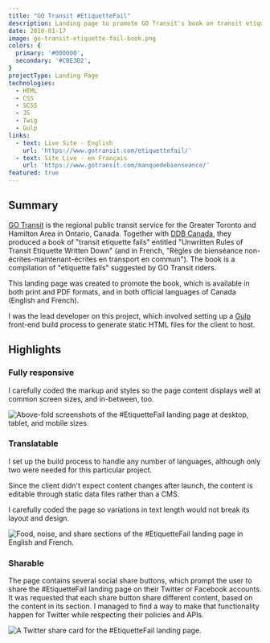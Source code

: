 ```yaml
---
title: "GO Transit #EtiquetteFail"
description: Landing page to promote GO Transit's book on transit etiquette.
date: 2018-01-17
image: go-transit-etiquette-fail-book.png
colors: {
  primary: '#000000',
  secondary: '#CBE3D2',
}
projectType: Landing Page
technologies:
  - HTML
  - CSS
  - SCSS
  - JS
  - Twig
  - Gulp
links:
  - text: Live Site - English
    url: 'https://www.gotransit.com/etiquettefail/'
  - text: Site Live - en Français
    url: 'https://www.gotransit.com/manquedebienseance/'
featured: true
---
```


## Summary
[GO Transit](https://www.gotransit.com/) is the regional public transit service for the Greater Toronto and Hamilton Area in Ontario, Canada. Together with [DDB Canada](https://www.ddb.ca/), they produced a book of "transit etiquette fails" entitled "Unwritten Rules of Transit Etiquette Written Down" (and in French, "<span lang="fr">Règles de bienséance non-écrites-maintenant-écrites en transport en commun</span>"). The book is a compilation of "etiquette fails" suggested by GO Transit riders.

This landing page was created to promote the book, which is available in both print and PDF formats, and in both official languages of Canada (English and French).

I was the lead developer on this project, which involved setting up a [Gulp](https://gulpjs.com/) front-end build process to generate static HTML files for the client to host.

## Highlights

### Fully responsive
I carefully coded the markup and styles so the page content displays well at common screen sizes, and in-between, too.

![Above-fold screenshots of the #EtiquetteFail landing page at desktop, tablet, and mobile sizes.](./assets/go-transit-etiquette-fail/responsive.png)

### Translatable
I set up the build process to handle any number of languages, although only two were needed for this particular project.

Since the client didn't expect content changes after launch, the content is editable through static data files rather than a CMS.

I carefully coded the page so variations in text length would not break its layout and design.

![Food, noise, and share sections of the #EtiquetteFail landing page in English and French.](./assets/go-transit-etiquette-fail/translatable.png)

### Sharable
The page contains several social share buttons, which prompt the user to share the #EtiquetteFail landing page on their Twitter or Facebook accounts. It was requested that each share button share different content, based on the content in its section. I managed to find a way to make that functionality happen for Twitter while respecting their policies and APIs.

![A Twitter share card for the #EtiquetteFail landing page.](./assets/go-transit-etiquette-fail/sharable.png)
